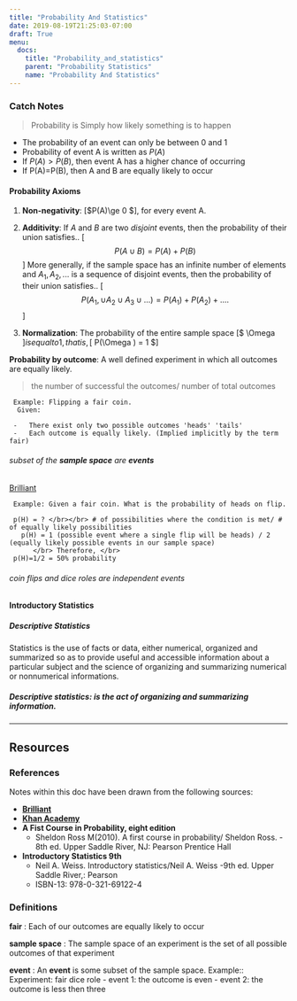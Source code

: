 ```yaml
---
title: "Probability And Statistics"
date: 2019-08-19T21:25:03-07:00
draft: True
menu:
  docs:
    title: "Probability_and_statistics"
    parent: "Probability Statistics"
    name: "Probability And Statistics"
---
```



### Catch Notes

> Probability is Simply how likely something is to happen


-   The probability of an event can only be between 0 and 1
-   Probability of event A is written as $P(A)$
-   If $P(A)>P(B)$, then event A has a higher chance of occurring
-   If P(A)=P(B), then A and B are equally likely to occur
    

#### Probability Axioms

1.  __Non-negativity__: [$P(A)\ge 0 $], for every event A.
2.  __Additivity__: If $A$ and $B$ are two _disjoint_ events, then the probability of their union satisfies..
    [$$ P(A \cup B) = P(A) + P(B) $$]
    More generally, if the sample space has an infinite number of elements and $A_1,A_2,...$ is a sequence of disjoint events, then the probability of their union satisfies..
    [$$ P(A_1, \cup A_2 \cup A_3 \cup...) = P(A_1)+P(A_2)+....$$]

3.  __Normalization__: The probability of the entire sample space [$ \Omega $] is equal to 1, that is, [$ P(\Omega ) = 1 $]


**Probability by outcome**: A well defined experiment in which all outcomes are equally likely.

>the number of successful the outcomes/ number of total outcomes


```
 Example: Flipping a fair coin.
  Given:

 -   There exist only two possible outcomes 'heads' 'tails'
 -   Each outcome is equally likely. (Implied implicitly by the term fair)
```
###### subset of the **sample space** are **events**

[Brilliant]()

```
 Example: Given a fair coin. What is the probability of heads on flip.

 p(H) = ? </br></br> # of possibilities where the condition is met/ # of equally likely possibilities
   p(H) = 1 (possible event where a single flip will be heads) / 2 (equally likely possible events in our sample space)
      </br> Therefore, </br>
 p(H)=1/2 = 50% probability
```
###### _coin flips and dice roles are independent events_

#### Introductory Statistics

##### Descriptive Statistics

Statistics is the use of facts or data, either numerical, organized and summarized so as to provide useful and accessible information about a particular subject and the science of organizing and summarizing numerical or nonnumerical informations.

##### Descriptive statistics: is the act of organizing and summarizing information.

* * *

## Resources

### References

Notes within this doc have been drawn from the following sources:

-   [**Brilliant**](https://brilliant.org/courses/probability/)
-   [**Khan Academy**](https://www.khanacademy.org/math/statistics-probability/probability-library)
-   **A Fist Course in Probability, eight edition**
    -   Sheldon Ross M(2010). A first course in probability/ Sheldon Ross. - 8th ed. Upper Saddle River, NJ: Pearson Prentice Hall
-   **Introductory Statistics 9th**
    -   Neil A. Weiss. Introductory statistics/Neil A. Weiss -9th ed. Upper Saddle River,: Pearson
    -   ISBN-13: 978-0-321-69122-4


### Definitions

__fair__
: Each of our outcomes are equally likely to occur

__sample space__
: The sample space of an experiment is the set of all possible outcomes of that experiment

__event__
: An **event** is some subset of the sample space.
    Example:: Experiment: fair dice role
    \- event 1: the outcome is even
    \- event 2: the outcome is less then three



